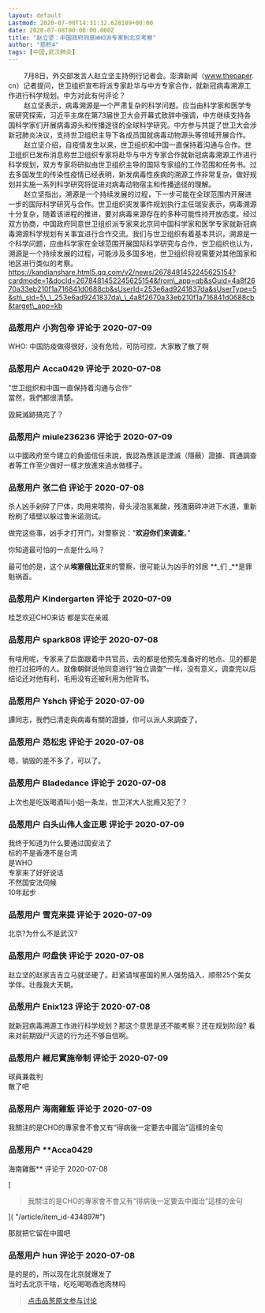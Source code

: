 ```yaml
---
layout: default
Lastmod: 2020-07-08T14:31:32.628189+00:00
date: 2020-07-08T00:00:00.000Z
title: "赵立坚：中国政府同意WHO派专家到北京考察"
author: "慈积4"
tags: [中国,武汉肺炎]
---
```


        7月8日，外交部发言人赵立坚主持例行记者会。澎湃新闻（www.thepaper. cn）记者提问，世卫组织宣布将派专家赴华与中方专家合作，就新冠病毒溯源工作进行科学规划。中方对此有何评论？  
        赵立坚表示，病毒溯源是一个严肃复杂的科学问题。应当由科学家和医学专家研究探索，习近平主席在第73届世卫大会开幕式致辞中强调，中方继续支持各国科学家们开展病毒源头和传播途径的全球科学研究。中方参与共提了世卫大会涉新冠肺炎决议，支持世卫组织主导下各成员国就病毒动物源头等领域开展合作。  
        赵立坚介绍，自疫情发生以来，世卫组织和中国一直保持着沟通与合作。世卫组织已发布消息称世卫组织专家将赴华与中方专家合作就新冠病毒溯源工作进行科学规划，双方专家将研拟由世卫组织主导的国际专家组的工作范围和任务书。过去多国发生的传染性疫情已经表明，新发病毒性疾病的溯源工作非常复杂，做好规划并实施一系列科学研究将促进对病毒动物宿主和传播途径的理解。  
        赵立坚指出，溯源是一个持续发展的过程，下一步可能在全球范围内开展进一步的国际科学研究与合作。世卫组织突发事件规划执行主任瑞安表示，病毒溯源十分复杂，随着该进程的推进，要对病毒来源存在的多种可能性持开放态度。经过双方协商，中国政府同意世卫组织派专家来北京同中国科学家和医学专家就新冠病毒溯源科学规划有关事宜进行合作交流。我们与世卫组织有着基本共识，溯源是一个科学问题，应由科学家在全球范围开展国际科学研究与合作，世卫组织也认为，溯源是一个持续发展的过程，可能涉及多国多地，世卫组织将视需要对其他国家和地区进行类似的考察。  
https://kandianshare.html5.qq.com/v2/news/2678481452245625154?cardmode=1&docId=2678481452245625154&from\_app=qb&sGuid=4a8f2670a33eb210f1a716841d0688cb&sUserId=253e6ad9241837da&sUserType=5&sh\_sid=5\_\_253e6ad9241837da\_\_4a8f2670a33eb210f1a716841d0688cb&target\_app=kb

            
### 品葱用户 **小狗包帝** 评论于 2020-07-09
        
WHO: 中国防疫做得很好，没有危险，可防可控，大家散了散了啊
        


            
### 品葱用户 **Acca0429** 评论于 2020-07-08
        
”世卫组织和中国一直保持着沟通与合作“  
當然，我們都很清楚。  
  
毀屍滅跡搞完了？
        


            
### 品葱用户 **miule236236** 评论于 2020-07-09
        
以中國政府至今建立的負面信任來說，我認為應該是湮滅（隱蔽）證據、買通調查者等工作至少做好一樣才放進來過水做樣子。
        


            
### 品葱用户 **张二伯** 评论于 2020-07-08
        
杀人凶手剁碎了尸体，肉用来喂狗，骨头浸泡氢氟酸，残渣磨碎冲进下水道，重新粉刷了墙壁以躲过鲁米诺测试。  
  
做完这些事，凶手才打开门，对警察说：“**欢迎你们来调查**。”  
  
你知道最可怕的一点是什么吗？  
  
最可怕的是，这个从**埃塞俄比亚**来的警察，很可能认为凶手的邻居 **_们 _**是罪魁祸首。
        


            
### 品葱用户 **Kindergarten** 评论于 2020-07-09
        
桂芝欢迎CHO来访 都是实在亲戚
        


            
### 品葱用户 **spark808** 评论于 2020-07-08
        
有啥用呢，专家来了后面跟着中共官员，去的都是他预先准备好的地点、见的都是他打过招呼的人。就像朝鲜说他同意进行“独立调查”一样，没有意义，调查完以后结论还对他有利，毛用没有还被利用为他背书。
        


            
### 品葱用户 **Yshch** 评论于 2020-07-09
        
譚同志，我們已清走與病毒有關的證據，你可以派人來調查了。
        


            
### 品葱用户 **范松忠** 评论于 2020-07-08
        
嗯，销毁的差不多了，可以了。
        


            
### 品葱用户 **Bladedance** 评论于 2020-07-08
        
上次也是吃饭喝酒叫小姐一条龙，世卫洋大人批瘾又犯了？
        


            
### 品葱用户 **白头山伟人金正恩** 评论于 2020-07-09
        
我终于知道为什么要通过国安法了  
标的不是香港不是台湾  
是WHO  
专家来了好好说话  
不然国安法伺候  
10年起步
        


            
### 品葱用户 **雪克来提** 评论于 2020-07-09
        
北京?为什么不是武汉?
        


            
### 品葱用户 **叼盘侠** 评论于 2020-07-08
        
赵立坚的赵家吉吉立马就坚硬了。赶紧请埃塞国的黑人强势插入，顺带25个美女学伴。壮哉我大天朝。
        


            
### 品葱用户 **Enix123** 评论于 2020-07-08
        
就新冠病毒溯源工作进行科学规划？那这个意思是还不能考察？还在规划阶段? 看来对前期毁尸灭迹的行为还不够自信啊。
        


            
### 品葱用户 **維尼實施帝制** 评论于 2020-07-09
        
球員兼裁判  
散了吧
        


            
### 品葱用户 **海南雞飯** 评论于 2020-07-09
        
我關注的是CHO的專家會不會又有“得病後一定要去中國治”這樣的金句
        


            
### 品葱用户 **Acca0429 
海南雞飯** 评论于 2020-07-08
        
[

> 我關注的是CHO的專家會不會又有“得病後一定要去中國治”這樣的金句

]( "/article/item_id-434897#")  
  
那就把它留在中國吧
        


            
### 品葱用户 **hun** 评论于 2020-07-08
        
是的是的，所以现在北京就爆发了  
当时去北京干啥，吃吃喝喝酒池肉林吗
        






> [点击品葱原文参与讨论](https://pincong.rocks/article/21375)

